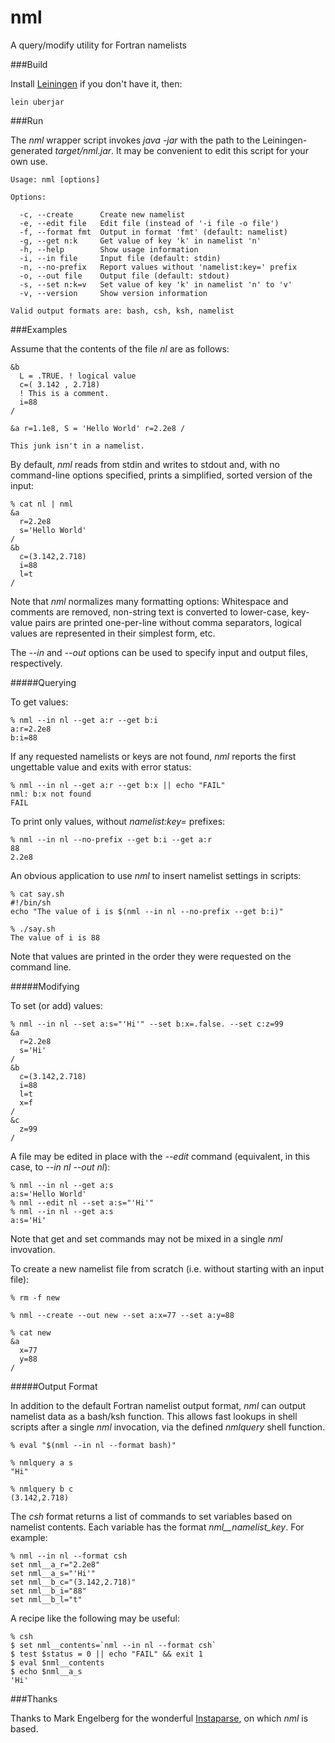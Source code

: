 nml
===

A query/modify utility for Fortran namelists

###Build

Install [Leiningen](http://leiningen.org/) if you don't have it, then:

`lein uberjar`

###Run

The _nml_ wrapper script invokes _java -jar_ with the path to the Leiningen-generated _target/nml.jar_. It may be convenient to edit this script for your own use.

````
Usage: nml [options]

Options:

  -c, --create      Create new namelist
  -e, --edit file   Edit file (instead of '-i file -o file')
  -f, --format fmt  Output in format 'fmt' (default: namelist)
  -g, --get n:k     Get value of key 'k' in namelist 'n'
  -h, --help        Show usage information
  -i, --in file     Input file (default: stdin)
  -n, --no-prefix   Report values without 'namelist:key=' prefix
  -o, --out file    Output file (default: stdout)
  -s, --set n:k=v   Set value of key 'k' in namelist 'n' to 'v'
  -v, --version     Show version information

Valid output formats are: bash, csh, ksh, namelist
````

###Examples

Assume that the contents of the file _nl_ are as follows:

```
&b
  L = .TRUE. ! logical value
  c=( 3.142 , 2.718)
  ! This is a comment.
  i=88
/

&a r=1.1e8, S = 'Hello World' r=2.2e8 /

This junk isn't in a namelist.
```

By default, _nml_ reads from stdin and writes to stdout and, with no command-line options specified, prints a simplified, sorted version of the input:

```
% cat nl | nml
&a
  r=2.2e8
  s='Hello World'
/
&b
  c=(3.142,2.718)
  i=88
  l=t
/
````

Note that _nml_ normalizes many formatting options: Whitespace and comments are removed, non-string text is converted to lower-case, key-value pairs are printed one-per-line without comma separators, logical values are represented in their simplest form, etc.

The _--in_ and _--out_ options can be used to specify input and output files, respectively.

#####Querying

To get values:

````
% nml --in nl --get a:r --get b:i
a:r=2.2e8
b:i=88
````

If any requested namelists or keys are not found, _nml_ reports the first ungettable value and exits with error status:

````
% nml --in nl --get a:r --get b:x || echo "FAIL"
nml: b:x not found
FAIL
````

To print only values, without _namelist:key=_ prefixes:

````
% nml --in nl --no-prefix --get b:i --get a:r
88
2.2e8
````

An obvious application to use _nml_ to insert namelist settings in scripts:

```
% cat say.sh
#!/bin/sh
echo "The value of i is $(nml --in nl --no-prefix --get b:i)"

% ./say.sh
The value of i is 88
````

Note that values are printed in the order they were requested on the command line.

#####Modifying

To set (or add) values:

````
% nml --in nl --set a:s="'Hi'" --set b:x=.false. --set c:z=99
&a
  r=2.2e8
  s='Hi'
/
&b
  c=(3.142,2.718)
  i=88
  l=t
  x=f
/
&c
  z=99
/
````

A file may be edited in place with the _--edit_ command (equivalent, in this case, to _--in nl --out nl_):

````
% nml --in nl --get a:s
a:s='Hello World'
% nml --edit nl --set a:s="'Hi'"
% nml --in nl --get a:s
a:s='Hi'
````

Note that get and set commands may not be mixed in a single _nml_ invovation.

To create a new namelist file from scratch (i.e. without starting with an input file):

````
% rm -f new

% nml --create --out new --set a:x=77 --set a:y=88

% cat new
&a
  x=77
  y=88
/
````

#####Output Format

In addition to the default Fortran namelist output format, _nml_ can output namelist data as a bash/ksh function. This allows fast lookups in shell scripts after a single _nml_ invocation, via the defined _nmlquery_ shell function.

````
% eval "$(nml --in nl --format bash)"

% nmlquery a s
"Hi"

% nmlquery b c
(3.142,2.718)
````

The _csh_ format returns a list of commands to set variables based on namelist contents. Each variable has the format _nml__namelist_key_. For example:

````
% nml --in nl --format csh
set nml__a_r="2.2e8"
set nml__a_s="'Hi'"
set nml__b_c="(3.142,2.718)"
set nml__b_i="88"
set nml__b_l="t"
````

A recipe like the following may be useful:

````
% csh
$ set nml__contents=`nml --in nl --format csh`
$ test $status = 0 || echo "FAIL" && exit 1
$ eval $nml__contents
$ echo $nml__a_s
'Hi'
````

###Thanks

Thanks to Mark Engelberg for the wonderful [Instaparse](https://github.com/Engelberg/instaparse), on which _nml_ is based.
